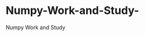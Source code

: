    # Numpy-Work-and-Study-
Numpy Work and Study 
                
                
                                  
                                                 
                                                                                                                                 
                 
                                   
                        
       
 
    
        
              
 
         
  
    
      

